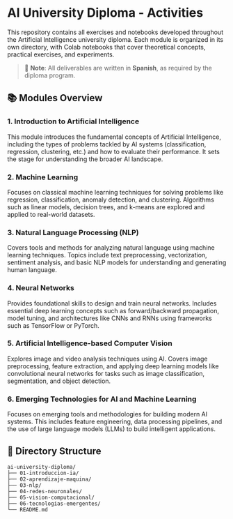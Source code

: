 # AI University Diploma - Activities

This repository contains all exercises and notebooks developed throughout the Artificial Intelligence university diploma. Each module is organized in its own directory, with Colab notebooks that cover theoretical concepts, practical exercises, and experiments.

> 📌 **Note**: All deliverables are written in **Spanish**, as required by the diploma program.

## 📚 Modules Overview

### 1. Introduction to Artificial Intelligence
This module introduces the fundamental concepts of Artificial Intelligence, including the types of problems tackled by AI systems (classification, regression, clustering, etc.) and how to evaluate their performance. It sets the stage for understanding the broader AI landscape.

### 2. Machine Learning
Focuses on classical machine learning techniques for solving problems like regression, classification, anomaly detection, and clustering. Algorithms such as linear models, decision trees, and k-means are explored and applied to real-world datasets.

### 3. Natural Language Processing (NLP)
Covers tools and methods for analyzing natural language using machine learning techniques. Topics include text preprocessing, vectorization, sentiment analysis, and basic NLP models for understanding and generating human language.

### 4. Neural Networks
Provides foundational skills to design and train neural networks. Includes essential deep learning concepts such as forward/backward propagation, model tuning, and architectures like CNNs and RNNs using frameworks such as TensorFlow or PyTorch.

### 5. Artificial Intelligence-based Computer Vision
Explores image and video analysis techniques using AI. Covers image preprocessing, feature extraction, and applying deep learning models like convolutional neural networks for tasks such as image classification, segmentation, and object detection.

### 6. Emerging Technologies for AI and Machine Learning
Focuses on emerging tools and methodologies for building modern AI systems. This includes feature engineering, data processing pipelines, and the use of large language models (LLMs) to build intelligent applications.

## 📁 Directory Structure

```
ai-university-diploma/
├── 01-introduccion-ia/
├── 02-aprendizaje-maquina/
├── 03-nlp/
├── 04-redes-neuronales/
├── 05-vision-computacional/
├── 06-tecnologias-emergentes/
└── README.md
```
